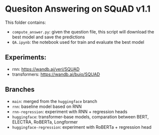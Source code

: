 # Quesiton Answering on SQuAD v1.1

This folder contains:
- `compute_answer.py`: given the question file, this script will download the best model and save the predictions
- `QA.ipynb`: the notebook used for train and evaluate the best model
## Experiments:
- rnn: https://wandb.ai/veri/SQUAD
- transformers: https://wandb.ai/buio/SQUAD
## Branches
- `main`: merged from the `huggingface` branch
- `rnn`: baseline model based on RNN
- `rnn-regression`: experiment with RNN + regression heads
- `huggingface`: transformer-base models, comparation between BERT, ELECTRA, RoBERTa, Longformer
- `huggingface-regression`: experiment with RoBERTa + regression head
